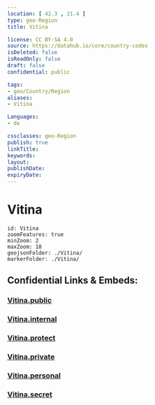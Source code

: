 ```yaml
---
location: [ 42.3 , 21.4 ] 
type: geo-Region
title: Vitina

license: CC BY-SA 4.0
source: https://datahub.io/core/country-codes
isDeleted: false
isReadOnly: false
draft: false
confidential: public

tags:
- geo/Country/Region
aliases:
- Vitina

Languages:
- de

cssclasses: geo-Region
publish: true
linkTitle: 
keywords: 
layout: 
publishDate: 
expiryDate: 
---
```


# Vitina

```leaflet
id: Vitina
zoomFeatures: true 
minZoom: 2 
maxZoom: 18
geojsonFolder: ./Vitina/
markerFolder: ./Vitina/
```


## Confidential Links & Embeds: 

### [Vitina.public](/_public/\Earth\Continent\Europe\Europe~South\Kosovo\districts~Kosovo\Gnjilane\counties~GnjilaneVitina.public.md) 

### [Vitina.internal](/_internal/\Earth\Continent\Europe\Europe~South\Kosovo\districts~Kosovo\Gnjilane\counties~GnjilaneVitina.internal.md) 

### [Vitina.protect](/_protect/\Earth\Continent\Europe\Europe~South\Kosovo\districts~Kosovo\Gnjilane\counties~GnjilaneVitina.protect.md) 

### [Vitina.private](/_private/\Earth\Continent\Europe\Europe~South\Kosovo\districts~Kosovo\Gnjilane\counties~GnjilaneVitina.private.md) 

### [Vitina.personal](/_personal/\Earth\Continent\Europe\Europe~South\Kosovo\districts~Kosovo\Gnjilane\counties~GnjilaneVitina.personal.md) 

### [Vitina.secret](/_secret/\Earth\Continent\Europe\Europe~South\Kosovo\districts~Kosovo\Gnjilane\counties~GnjilaneVitina.secret.md)

